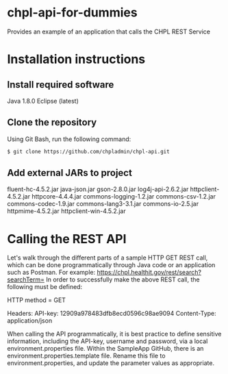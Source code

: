 # chpl-api-for-dummies
Provides an example of an application that calls the CHPL REST Service

# Installation instructions

## Install required software

Java 1.8.0
Eclipse (latest)

## Clone the repository
Using Git Bash, run the following command:

```sh
$ git clone https://github.com/chpladmin/chpl-api.git
```

## Add external JARs to project

fluent-hc-4.5.2.jar
java-json.jar
gson-2.8.0.jar
log4j-api-2.6.2.jar
httpclient-4.5.2.jar
httpcore-4.4.4.jar
commons-logging-1.2.jar
commons-csv-1.2.jar
commons-codec-1.9.jar
commons-lang3-3.1.jar
commons-io-2.5.jar
httpmime-4.5.2.jar
httpclient-win-4.5.2.jar

# Calling the REST API
Let's walk through the different parts of a sample HTTP GET REST call, which can be done programmatically through Java code or an application such as Postman.
For example: https://chpl.healthit.gov/rest/search?searchTerm=
In order to successfully make the above REST call, the following must be defined:

HTTP method = GET

Headers:
API-key: 12909a978483dfb8ecd0596c98ae9094
Content-Type: application/json

When calling the API programmatically, it is best practice to define sensitive information, including the API-key, username and password, via a local environment.properties file. Within the SampleApp GitHub, there is an environment.properties.template file. Rename this file to environment.properties, and update the parameter values as appropriate.